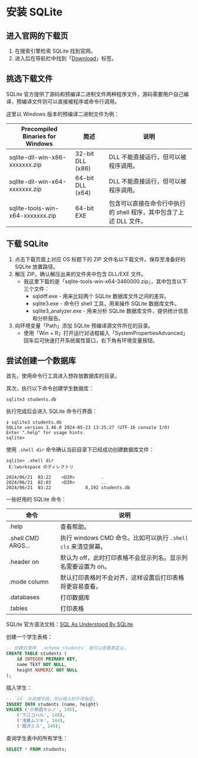 # 安装 SQLite

## 进入官网的下载页

1. 在搜索引擎检索 SQLite 找到官网。
2. 进入后在导航栏中找到「[Download](https://sqlite.org/download.html)」标签。

## 挑选下载文件

SQLite 官方提供了源码和预编译二进制文件两种程序文件，源码需要用户自己编译，预编译文件则可以直接被程序或命令行调用。

这里以 Windows 版本的预编译二进制文件为例：

| Precompiled Binaries for Windows | 简述             | 说明                                                               |
| -------------------------------- | ---------------- | ------------------------------------------------------------------ |
| sqlite-dll-win-x86-xxxxxxx.zip   | 32-bit DLL (x86) | DLL 不能直接运行，但可以被程序调用。                               |
| sqlite-dll-win-x64-xxxxxxx.zip   | 64-bit DLL (x64) | DLL 不能直接运行，但可以被程序调用。                               |
| sqlite-tools-win-x64-xxxxxxx.zip | 64-bit EXE       | 包含可以直接在命令行中执行的 shell 程序，其中包含了上述 DLL 文件。 |

## 下载 SQLite

1. 点击下载页面上对应 OS 标题下的 ZIP 文件名以下载文件。保存至准备好的 SQLite 放置路径。
2. 解压 ZIP，确认解压出来的文件夹中包含 DLL/EXE 文件。
   - 我这里下载的是「sqlite-tools-win-x64-3460000.zip」，其中包含以下三个文件：
     - sqldiff.exe - 用来比较两个 SQLite 数据库文件之间的差异。
     - sqlite3.exe - 命令行 shell 工具，用来操作 SQLite 数据库文件。
     - sqlite3_analyzer.exe - 用来分析 SQLite 数据库文件，提供统计信息和分析报告。
3. 向环境变量「Path」添加 SQLite 预编译源文件所在的目录。
   - 使用「Win + R」打开运行对话框输入「SystemPropertiesAdvanced」回车后可快速打开系统属性窗口，右下角有环境变量按钮。

## 尝试创建一个数据库

首先，使用命令行工具进入想存放数据库的目录。

其次，执行以下命令创建学生数据库：

```shell
sqlite3 students.db
```

执行完成后会进入 SQLite 命令行界面：

```shell
❯ sqlite3 students.db
SQLite version 3.46.0 2024-05-23 13:25:27 (UTF-16 console I/O)
Enter ".help" for usage hints.
sqlite>
```

使用 `.shell dir` 命令确认当前目录下已经成功创建数据库文件：

```shell
sqlite> .shell dir
 E:\workspace のディレクトリ

2024/06/21  03:22    <DIR>          .
2024/06/21  02:03    <DIR>          ..
2024/06/21  03:22             8,192 students.db
```

一些好用的 SQLite 命令：

| 命令               | 说明                                                          |
| ------------------ | ------------------------------------------------------------- |
| .help              | 查看帮助。                                                    |
| .shell CMD ARGS... | 执行 windows CMD 命令。比如可以执行 `.shell cls` 来清空屏幕。 |
| .header on         | 默认为 off，此时打印表格不会显示列名。显示列名需要设置为 on。 |
| .mode column       | 默认打印表格时不会对齐，这样设置后打印表格将更容易查看。      |
| .databases         | 打印数据库                                                    |
| .tables            | 打印表格                                                      |

SQLite 官方语法文档：[SQL As Understood By SQLite](https://sqlite.org/lang.html)

创建一个学生表格：

```sql
-- 创建后使用 `.schema students` 就可以查看表定义。
CREATE TABLE students (
    id INTEGER PRIMARY KEY,
    name TEXT NOT NULL,
    height NUMERIC NOT NULL
);
```

插入学生：

```sql
-- `id` 为自增字段，所以插入时不用指定。
INSERT INTO students (name, height)
VALUES ('小鳥遊ホシノ', 145),
    ('下江コハル', 148),
    ('浅黄ムツキ', 144),
    ('霞沢ミユ', 149);
```

查询学生表中的所有学生：

```sql
SELECT * FROM students;
```
